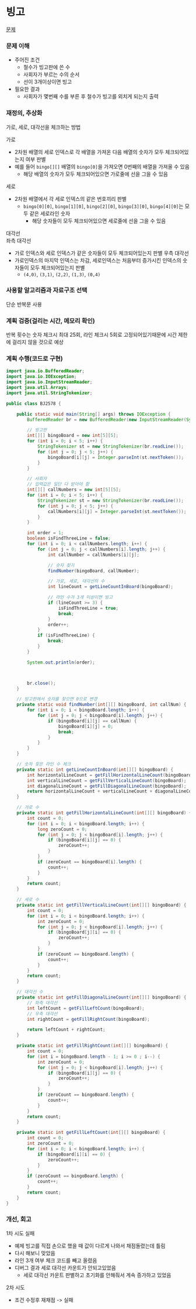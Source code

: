 # 빙고
[문제](https://www.acmicpc.net/problem/2578)

### 문제 이해
- 주어진 조건  
  - 철수가 빙고판에 쓴 수  
  - 사회자가 부르는 수의 순서  
  - 선이 3개이상이면 빙고
- 필요한 결과  
  - 사회자가 몇번째 수를 부른 후 철수가 빙고를 외치게 되는지 출력

### 재정의, 추상화
가로, 세로, 대각선을 체크하는 방법  

가로  
  - 2차원 배열의 세로 인덱스로 각 배열을 가져온 다음 배열의 숫자가 모두 체크되어있는지 여부 판별
  - 예를 들어 `bingo[][]` 배열의 `bingo[0]`을 가져오면 0번째의 배열을 가져올 수 있음  
    - 해당 배열의 숫자가 모두 체크되어있으면 가로줄에 선을 그을 수 있음  

세로  
  - 2차원 배열에서 각 세로 인덱스의 같은 번호끼리 판별  
    - `bingo[0][0]`, `bingo[1][0]`, `bingo[2][0]`, `bingo[3][0]`, `bingo[4][0]`는 모두 같은 세로라인 숫자  
      - 해당 숫자들이 모두 체크되어있으면 세로줄에 선을 그을 수 있음  

대각선  
좌측 대각선
  - 가로 인덱스와 세로 인덱스가 같은 숫자들이 모두 체크되어있는지 판별
우측 대각선  
  - 가로인덱스의 마지막 인덱스는 차감, 세로인덱스는 처음부터 증가시킨 인덱스의 숫자들이 모두 체크되어있는지 판별  
    - `(4,0)`, `(3,1)`, `(2,2)`, `(1,3)`, `(0,4)`  

### 사용할 알고리즘과 자료구조 선택
단순 반복문 사용

### 계획 검증(걸리는 시간, 메모리 확인)
반복 횟수는 숫자 체크시 최대 25회, 라인 체크시 5회로 고정되어있기때문에 시간 제한에 걸리지 않을 것으로 예상

### 계획 수행(코드로 구현)
```java
import java.io.BufferedReader;
import java.io.IOException;
import java.io.InputStreamReader;
import java.util.Arrays;
import java.util.StringTokenizer;

public class BJ2578 {

    public static void main(String[] args) throws IOException {
        BufferedReader br = new BufferedReader(new InputStreamReader(System.in));

        // 빙고판
        int[][] bingoBoard = new int[5][5];
        for (int i = 0; i < 5; i++) {
            StringTokenizer st = new StringTokenizer(br.readLine());
            for (int j = 0; j < 5; j++) {
                bingoBoard[i][j] = Integer.parseInt(st.nextToken());
            }
        }

        // 사회자
        // 입력값은 일단 다 받아야 함
        int[][] callNumbers = new int[5][5];
        for (int i = 0; i < 5; i++) {
            StringTokenizer st = new StringTokenizer(br.readLine());
            for (int j = 0; j < 5; j++) {
                callNumbers[i][j] = Integer.parseInt(st.nextToken());
            }
        }

        int order = 1;
        boolean isFindThreeLine = false;
        for (int i = 0; i < callNumbers.length; i++) {
            for (int j = 0; j < callNumbers[i].length; j++) {
                int callNumber = callNumbers[i][j];

                // 숫자 찾기
                findNumber(bingoBoard, callNumber);

                // 가로, 세로, 대각선의 수
                int lineCount = getLineCountInBoard(bingoBoard);

                // 라인 수가 3개 이상이면 빙고
                if (lineCount >= 3) {
                    isFindThreeLine = true;
                    break;
                }
                order++;
            }
            if (isFindThreeLine) {
                break;
            }
        }

        System.out.println(order);



        br.close();
    }

    // 빙고판에서 숫자를 찾으면 0으로 변경
    private static void findNumber(int[][] bingoBoard, int callNum) {
        for (int i = 0; i < bingoBoard.length; i++) {
            for (int j = 0; j < bingoBoard[i].length; j++) {
                if (bingoBoard[i][j] == callNum) {
                    bingoBoard[i][j] = 0;
                    break;
                }
            }
        }
    }

    // 숫자 찾은 라인 수 체크
    private static int getLineCountInBoard(int[][] bingoBoard) {
        int horizontalLineCount = getFillHorizontalLineCount(bingoBoard);
        int verticalLineCount = getFillVerticalLineCount(bingoBoard);
        int diagonalLineCount = getFillDiagonalLineCount(bingoBoard);
        return horizontalLineCount + verticalLineCount + diagonalLineCount;
    }

    // 가로 수
    private static int getFillHorizontalLineCount(int[][] bingoBoard) {
        int count = 0;
        for (int i = 0; i < bingoBoard.length; i++) {
            long zeroCount = 0;
            for (int j = 0; j < bingoBoard[i].length; j++) {
                if (bingoBoard[i][j] == 0) {
                    zeroCount++;
                }
            }
            if (zeroCount == bingoBoard[i].length) {
                count++;
            }
        }
        return count;
    }

    // 세로 수
    private static int getFillVerticalLineCount(int[][] bingoBoard) {
        int count = 0;
        for (int i = 0; i < bingoBoard.length; i++) {
            int zeroCount = 0;
            for (int j = 0; j < bingoBoard[i].length; j++) {
                if (bingoBoard[j][i] == 0) {
                    zeroCount++;
                }
            }
            if (zeroCount == bingoBoard.length) {
                count++;
            }
        }
        return count;
    }

    // 대각선 수
    private static int getFillDiagonalLineCount(int[][] bingoBoard) {
        // 좌측 대각선
        int leftCount = getFillLeftCount(bingoBoard);
        // 우측 대각선
        int rightCount = getFillRightCount(bingoBoard);

        return leftCount + rightCount;
    }

    private static int getFillRightCount(int[][] bingoBoard) {
        int count = 0;
        for (int i = bingoBoard.length - 1; i >= 0 ; i--) {
            int zeroCount = 0;
            for (int j = 0; j < bingoBoard[i].length; j++) {
                if (bingoBoard[i][j] == 0) {
                    zeroCount++;
                }
            }
            if (zeroCount == bingoBoard.length) {
                count++;
            }
        }
        return count;
    }

    private static int getFillLeftCount(int[][] bingoBoard) {
        int count = 0;
        int zeroCount = 0;
        for (int i = 0; i < bingoBoard.length; i++) {
            if (bingoBoard[i][i] == 0) {
                zeroCount++;
            }
        }
        if (zeroCount == bingoBoard.length) {
            count++;
        }
        return count;
    }
}

```
### 개선, 회고
1차 시도 실패  
- 예제 빙고를 직접 손으로 했을 때 값이 다르게 나와서 채점돌렸는데 틀림  
- 다시 해보니 맞았음  
- 라인 3개 여부 체크 코드를 빼고 올렸음  
- 디버그 결과 세로 대각선 카운트가 안되고있었음  
  - 세로 대각선 카운트 판별하고 초기화를 안해줘서 계속 증가하고 있었음  

2차 시도
- 조건 수정후 재채점 -> 실패